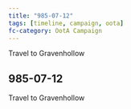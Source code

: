 ```yaml
---
title: "985-07-12"
tags: [timeline, campaign, oota]
fc-category: OotA Campaign
---
```

<span class='ob-timelines'
	data-date='985-07-12-00'
	data-title='Campaign: NAGA Adventures'
	data-class='orange'> Travel to Gravenhollow </span>
## 985-07-12
Travel to Gravenhollow
